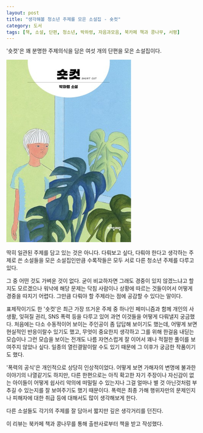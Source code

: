 ```yaml
---
layout: post
title: "생각해볼 청소년 주제를 모은 소설집 - 숏컷"
category: 도서
tags: [책, 소설, 단편, 청소년, 박하령, 자음과모음, 북카페 책과 콩나무, 서평]
---
```


'숏컷'은
꽤 분명한 주제의식을 담은 여섯 개의 단편을 모은 소설집이다.

![표지](/images/short-cut-book-h480.jpg)

딱히 일관된 주제를 담고 있는 것은 아니다.
다뤄보고 싶다, 다뤄야 한다고 생각하는 주제로 쓴 소설들을 모은 소설집인만큼
수록작들은 모두 서로 다른 청소년 주제를 다루고 있다.

그 중 어떤 것도 가벼운 것이 없다.
굳이 비교하자면 그래도 경중이 있지 않겠느냐고 할지도 모르겠으나
워낙에 해당 문제는 닥침 사람이나 상황에 따르는 것들이어서 어떻게 경중을 따지기 어렵다.
그만큼 다뤄야 할 주제라는 점에 공감할 수 있다는 말이다.

표제작이기도 한 '숏컷'은 최근 가장 뜨거운 주제 중 하나인 페미니즘과 함께
개인의 사생활, 잊혀질 권리, SNS 폭력 등을 다루고 있어
과연 이것들을 어떻게 다뤄낼지 궁금했다.
처음에는 다소 수동적이어 보이는 주인공이 좀 답답해 보이기도 했는데,
어떻게 보면 현실적인 반응이랄수 있기도 했고,
무엇이 중요한지 생각하고 그를 위해 한걸음 내딛는 모습이나
그런 모습을 보이는 전개도 나름 자연스럽게 잘 이어서
꽤나 적절한 풀이를 보여주지 않았나 싶다.
일종의 열린결말이랄 수도 있기 때문에 그 이후가 궁금한 작품이기도 했다.

'폭력의 공식'은 개인적으로 상당히 인상적이었다.
어떻게 보면 가해자의 변명에 불과한 이야기의 나열같기도 하지만,
다른 한편으로는 아직 확고한 자기 주장이나 자신감이 없는 아이들이
어떻게 쉽사리 악의에 떠밀릴 수 있는지나
그걸 얼마나 별 것 아닌것처럼 부추길 수 있는지를 잘 보여주기도 했기 때문이다.
폭력은 최종 가해 행위자만의 문제인지나
피해자에 대한 취급 등에 대해서도 많이 생각해보게 한다.

다른 소설들도 각기의 주제를 잘 담아서
짧지만 깊은 생각거리를 던진다.



<div class="im im-info">
이 리뷰는 북카페 책과 콩나무를 통해 출판사로부터 책을 받고 작성했다.
</div>
